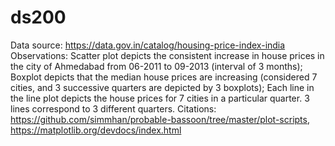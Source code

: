 # ds200
Data source: https://data.gov.in/catalog/housing-price-index-india
Observations: Scatter plot depicts the consistent increase in house prices in the city of Ahmedabad from 06-2011 to 09-2013 (interval of 3 months); 
Boxplot depicts that the median house prices are increasing (considered 7 cities, and 3 successive quarters are depicted by 3 boxplots);
Each line in the line plot depicts the house prices for 7 cities in a particular quarter. 3 lines correspond to 3 different quarters.
Citations: https://github.com/simmhan/probable-bassoon/tree/master/plot-scripts, https://matplotlib.org/devdocs/index.html
